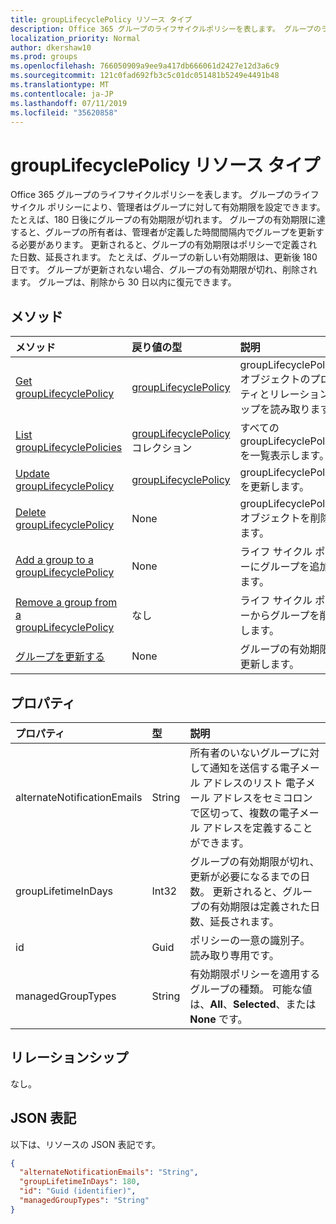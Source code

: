 ```yaml
---
title: groupLifecyclePolicy リソース タイプ
description: Office 365 グループのライフサイクルポリシーを表します。 グループのライフサイクル ポリシーにより、管理者はグループに対して有効期限を設定できます。 たとえば、180 日後にグループの有効期限が切れます。 グループの有効期限に達すると、グループの所有者は、管理者が定義した時間間隔内でグループを更新する必要があります。 更新されると、グループの有効期限はポリシーで定義された日数、延長されます。 たとえば、グループの新しい有効期限は、更新後 180 日です。 グループが更新されない場合、グループの有効期限が切れ、削除されます。 グループは、削除から 30 日以内に復元できます。
localization_priority: Normal
author: dkershaw10
ms.prod: groups
ms.openlocfilehash: 766050909a9ee9a417db666061d2427e12d3a6c9
ms.sourcegitcommit: 121c0fad692fb3c5c01dc051481b5249e4491b48
ms.translationtype: MT
ms.contentlocale: ja-JP
ms.lasthandoff: 07/11/2019
ms.locfileid: "35620858"
---
```

# <a name="grouplifecyclepolicy-resource-type"></a>groupLifecyclePolicy リソース タイプ

Office 365 グループのライフサイクルポリシーを表します。 グループのライフサイクル ポリシーにより、管理者はグループに対して有効期限を設定できます。 たとえば、180 日後にグループの有効期限が切れます。 グループの有効期限に達すると、グループの所有者は、管理者が定義した時間間隔内でグループを更新する必要があります。 更新されると、グループの有効期限はポリシーで定義された日数、延長されます。 たとえば、グループの新しい有効期限は、更新後 180 日です。 グループが更新されない場合、グループの有効期限が切れ、削除されます。 グループは、削除から 30 日以内に復元できます。

## <a name="methods"></a>メソッド

| メソッド | 戻り値の型 | 説明 |
|:---------------|:--------|:----------|
|[Get groupLifecyclePolicy](../api/grouplifecyclepolicy-get.md) | [groupLifecyclePolicy](grouplifecyclepolicy.md) |groupLifecyclePolicy オブジェクトのプロパティとリレーションシップを読み取ります。|
|[List groupLifecyclePolicies](../api/grouplifecyclepolicy-list.md) | [groupLifecyclePolicy](grouplifecyclepolicy.md) コレクション | すべての groupLifecyclePolicies を一覧表示します。 |
|[Update groupLifecyclePolicy](../api/grouplifecyclepolicy-update.md) | [groupLifecyclePolicy](grouplifecyclepolicy.md) | groupLifecyclePolicy を更新します。 |
|[Delete groupLifecyclePolicy](../api/grouplifecyclepolicy-delete.md) | None | groupLifecyclePolicy オブジェクトを削除します。 |
|[Add a group to a groupLifecyclePolicy](../api/grouplifecyclepolicy-addgroup.md)|None| ライフ サイクル ポリシーにグループを追加します。 |
|[Remove a group from a groupLifecyclePolicy](../api/grouplifecyclepolicy-removegroup.md)|なし| ライフ サイクル ポリシーからグループを削除します。 |
|[グループを更新する](../api/grouplifecyclepolicy-renewgroup.md)|None| グループの有効期限を更新します。 |

## <a name="properties"></a>プロパティ

| プロパティ | 型 | 説明 |
|:---------------|:--------|:----------|
|alternateNotificationEmails|String| 所有者のいないグループに対して通知を送信する電子メール アドレスのリスト 電子メール アドレスをセミコロンで区切って、複数の電子メール アドレスを定義することができます。 |
|groupLifetimeInDays|Int32| グループの有効期限が切れ、更新が必要になるまでの日数。 更新されると、グループの有効期限は定義された日数、延長されます。 |
|id|Guid| ポリシーの一意の識別子。 読み取り専用です。|
|managedGroupTypes|String| 有効期限ポリシーを適用するグループの種類。 可能な値は、**All**、**Selected**、または **None** です。 |

## <a name="relationships"></a>リレーションシップ

なし。

## <a name="json-representation"></a>JSON 表記

以下は、リソースの JSON 表記です。

<!-- {
  "blockType": "resource",
  "optionalProperties": [

  ],
  "@odata.type": "microsoft.graph.groupLifecyclePolicy"
}-->

```json
{
  "alternateNotificationEmails": "String",
  "groupLifetimeInDays": 180,
  "id": "Guid (identifier)",
  "managedGroupTypes": "String"
}

```

<!-- uuid: 8fcb5dbc-d5aa-4681-8e31-b001d5168d79
2015-10-25 14:57:30 UTC -->
<!-- {
  "type": "#page.annotation",
  "description": "groupLifecyclePolicy resource",
  "keywords": "",
  "section": "documentation",
  "tocPath": ""
}-->
